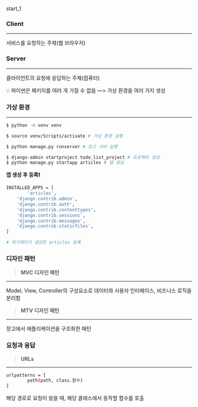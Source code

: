 start_1

### Client

---

서비스를 요청하는 주체(웹 브라우저)

### Server

---

클라이언트의 요청에 응답하는 주체(컴퓨터)

<aside>
💡 파이썬은 패키지를 여러 개 가질 수 없음
—> 가상 환경을 여러 가지 생성

</aside>

### 가상 환경

---

```bash
$ python -m venv venv

$ source venv/Scripts/activate # 가상 환경 실행

$ python manage.py runserver # 장고 서버 실행

$ django-admin startproject todo_list_project # 프로젝트 생성
$ python manage.py startapp articles # 앱 생성

```

**앱 생성 후 등록❗**

```bash
INSTALLED_APPS = [
		'articles', 
    'django.contrib.admin',
    'django.contrib.auth',
    'django.contrib.contenttypes',
    'django.contrib.sessions',
    'django.contrib.messages',
    'django.contrib.staticfiles',
]

# 여기에다가 생성한 articles 등록
```

### 디자인 패턴

> **MVC 디자인 패턴**
> 

---

Model, View, Controller의 구성요소로 데이터와 사용자 인터페이스, 비즈니스 로직을 분리함

> **MTV 디자인 패턴**
> 

---

장고에서 애플리케이션을 구조화한 패턴

### 요청과 응답

> **URLs**
> 

---

```bash
urlpatterns = [
		path(path, class.함수)
]
```

해당 경로로 요청이 왔을 때, 해당 클래스에서 동작할 함수를 호출